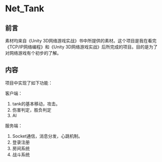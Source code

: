 # Net_Tank
## 前言

素材均来自《Unity 3D网络游戏实战》书中所提供的素材。这个项目是我在看完《TCP/IP网络编程》和《Unity 3D网络游戏实战》后所完成的项目。目的是为了对网络游戏有个初步的了解。

## 内容

项目中实现了如下功能：

客户端：

1. tank的基本移动，攻击。
2. 伤害判定，胜负判定
3. AI

服务端：

1. Socket通信，消息分发，心跳机制。
2. 登录注册
3. 房间系统
4. 战斗系统

